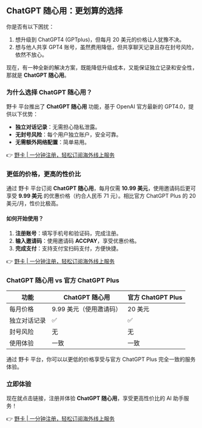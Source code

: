 ## ChatGPT 随心用：更划算的选择

你是否有以下困扰：

1. 想升级到 ChatGPT4 (GPTplus)，但每月 20 美元的价格让人犹豫不决。
2. 想与他人共享 GPT4 账号，虽然费用降低，但共享聊天记录且存在封号风险，依然不放心。

现在，有一种全新的解决方案，既能降低升级成本，又能保证独立记录和安全性，那就是 **ChatGPT 随心用**。

### 为什么选择 ChatGPT 随心用？

野卡 平台推出了 **ChatGPT 随心用** 功能，基于 OpenAI 官方最新的 GPT4.0，提供以下优势：

- **独立对话记录**：无需担心隐私泄露。
- **无封号风险**：每个用户独立账户，安全可靠。
- **无需额外网络配置**：简单易用。

👉 [野卡 | 一分钟注册，轻松订阅海外线上服务](https://bit.ly/bewildcard)

### 更低的价格，更高的性价比

通过 野卡 平台订阅 **ChatGPT 随心用**，每月仅需 **10.99 美元**，使用邀请码后更可享受 **9.99 美元** 的优惠价格（约合人民币 71 元）。相比官方 ChatGPT Plus 的 20 美元/月，性价比极高。

#### 如何开始使用？

1. **注册账号**：填写手机号和验证码，完成注册。
2. **输入邀请码**：使用邀请码 **ACCPAY**，享受优惠价格。
3. **完成支付**：支持支付宝扫码支付，方便快捷。

👉 [野卡 | 一分钟注册，轻松订阅海外线上服务](https://bit.ly/bewildcard)

### ChatGPT 随心用 vs 官方 ChatGPT Plus

| 功能                  | ChatGPT 随心用       | 官方 ChatGPT Plus |
|-----------------------|----------------------|-------------------|
| 每月价格              | 9.99 美元（使用邀请码） | 20 美元           |
| 独立对话记录          | ✅                   | ✅                |
| 封号风险              | 无                   | 无                |
| 使用体验              | 一致                 | 一致              |

通过 野卡 平台，你可以以更低的价格享受与官方 ChatGPT Plus 完全一致的服务体验。

### 立即体验

现在就点击链接，注册并体验 **ChatGPT 随心用**，享受更高性价比的 AI 助手服务！

👉 [野卡 | 一分钟注册，轻松订阅海外线上服务](https://bit.ly/bewildcard)
